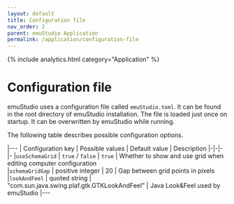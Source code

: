 ```yaml
---
layout: default
title: Configuration file
nav_order: 2
parent: emuStudio Application
permalink: /application/configuration-file
---
```


{% include analytics.html category="Application" %}

# Configuration file

emuStudio uses a configuration file called `emuStudio.toml`. It can be found in the root directory of emuStudio
installation.
The file is loaded just once on startup. It can be overwritten by emuStudio while running.

The following table describes possible configuration options.

|---
| Configuration key | Possible values | Default value | Description
|-|-|-|-
|`useSchemaGrid`  | `true` / `false` | `true` | Whether to show and use grid when editing computer configuration    
|`schemaGridGap`  | positive integer | 20 | Gap between grid points in pixels
|`lookAndFeel`    | quoted string | "com.sun.java.swing.plaf.gtk.GTKLookAndFeel" | Java Look&Feel used by emuStudio
|---
